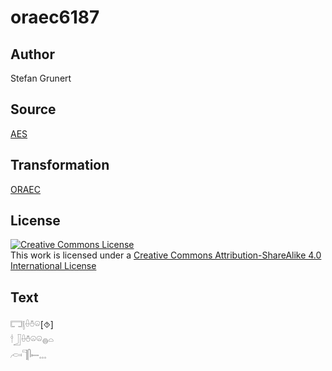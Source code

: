 # oraec6187

## Author

Stefan Grunert

## Source

[AES](https://github.com/simondschweitzer/aes)

## Transformation

[ORAEC](https://oraec.github.io/)

## License

<a rel="license" href="http://creativecommons.org/licenses/by-sa/4.0/"><img alt="Creative Commons License" style="border-width:0" src="https://i.creativecommons.org/l/by-sa/4.0/88x31.png" /></a><br />This work is licensed under a <a rel="license" href="http://creativecommons.org/licenses/by-sa/4.0/">Creative Commons Attribution-ShareAlike 4.0 International License</a>

## Text

𓉐𓊤𓏐𓏊𓏖[⯑]<br>
𓎗𓃀𓏐𓏊𓏖𓏖𓐍𓏏<br>
𓊶𓊹𓋴𓍿𓈒𓈒𓈒<br>
